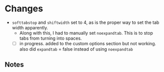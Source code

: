 # Changes

- `softtabstop` and `shiftwidth` set to 4, as is the proper way to set the tab width apparently.
  - Along with this, I had to manually set `noexpandtab`. This is to stop tabs from turning into spaces.
  - [ ] in progress. added to the custom options section but not working. also did `expandtab` = false instead of using `noexpandtab`

## Notes
